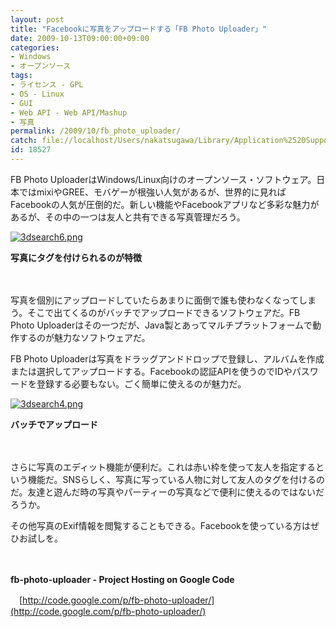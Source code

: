 ```yaml
---
layout: post
title: "Facebookに写真をアップロードする「FB Photo Uploader」"
date: 2009-10-13T09:00:00+09:00
categories:
- Windows
- オープンソース
tags: 
- ライセンス - GPL
- OS - Linux
- GUI
- Web API - Web API/Mashup
- 写真
permalink: /2009/10/fb_photo_uploader/
catch: file://localhost/Users/nakatsugawa/Library/Application%2520Support/ecto3/cache/CCE11B16-A048-49F8-ABC1-250CA1590276t.jpeg
id: 18527
---
```

FB Photo UploaderはWindows/Linux向けのオープンソース・ソフトウェア。日本ではmixiやGREE、モバゲーが根強い人気があるが、世界的に見ればFacebookの人気が圧倒的だ。新しい機能やFacebookアプリなど多彩な魅力があるが、その中の一つは友人と共有できる写真管理だろう。

  

[![3dsearch6.png](https://images.moongift.jp/2009/10/3dsearch6-tm1.jpg)](https://images.moongift.jp/2009/10/3dsearch61.png)  
  
**写真にタグを付けられるのが特徴**

  

　

  

写真を個別にアップロードしていたらあまりに面倒で誰も使わなくなってしまう。そこで出てくるのがバッチでアップロードできるソフトウェアだ。FB Photo Uploaderはその一つだが、Java製とあってマルチプラットフォームで動作するのが魅力なソフトウェアだ。

  
  
<!--more-->

FB Photo Uploaderは写真をドラッグアンドドロップで登録し、アルバムを作成または選択してアップロードする。Facebookの認証APIを使うのでIDやパスワードを登録する必要もない。ごく簡単に使えるのが魅力だ。

  

[![3dsearch4.png](file://localhost/Users/nakatsugawa/Library/Application%20Support/ecto3/cache/CCE11B16-A048-49F8-ABC1-250CA1590276t.jpeg)](https://images.moongift.jp/2009/10/3dsearch41.png)  
  
**バッチでアップロード**

  

　

  

さらに写真のエディット機能が便利だ。これは赤い枠を使って友人を指定するという機能だ。SNSらしく、写真に写っている人物に対して友人のタグを付けるのだ。友達と遊んだ時の写真やパーティーの写真などで便利に使えるのではないだろうか。

  

その他写真のExif情報を閲覧することもできる。Facebookを使っている方はぜひお試しを。

  

　

  

**fb-photo-uploader - Project Hosting on Google Code**  
  
　[http://code.google.com/p/fb-photo-uploader/](http://code.google.com/p/fb-photo-uploader/)

  
